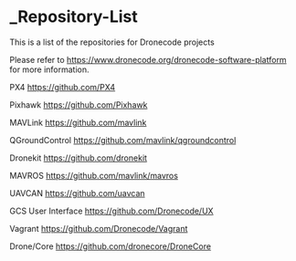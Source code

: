 # _Repository-List
This is a list of the repositories for Dronecode projects

Please refer to https://www.dronecode.org/dronecode-software-platform for more information.

PX4 https://github.com/PX4

Pixhawk https://github.com/Pixhawk

MAVLink https://github.com/mavlink

QGroundControl https://github.com/mavlink/qgroundcontrol

Dronekit https://github.com/dronekit

MAVROS https://github.com/mavlink/mavros

UAVCAN https://github.com/uavcan

GCS User Interface https://github.com/Dronecode/UX

Vagrant https://github.com/Dronecode/Vagrant

Drone/Core https://github.com/dronecore/DroneCore
